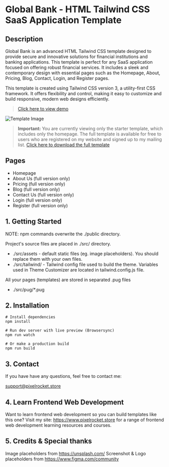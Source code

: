 # Global Bank - HTML Tailwind CSS SaaS Application Template

## Description

Global Bank is an advanced HTML Tailwind CSS template designed to provide secure and innovative solutions for financial institutions and banking applications. This template is perfect for any SaaS application focused on offering robust financial services. It includes a sleek and contemporary design with essential pages such as the Homepage, About, Pricing, Blog, Contact, Login, and Register pages.

This template is created using Tailwind CSS version 3, a utility-first CSS framework. It offers flexibility and control, making it easy to customize and build responsive, modern web designs efficiently.

> [Click here to view demo](https://html-globalbank-full.vercel.app/)

![Template Image](https://pixelrocket-public-assets.s3.eu-west-2.amazonaws.com/github-assets/globalbank.png)

> **Important:** You are currently viewing only the starter template, which includes only the homepage. The full template is available for free to users who are registered on my website and signed up to my mailing list.
> [Click here to download the full template](https://pixelrocket.store/free-templates/html-templates/global-bank-tailwind-html-website-template)


## Pages
- Homepage
- About Us (full version only)
- Pricing (full version only)
- Blog (full version only)
- Contact Us (full version only)
- Login (full version only)
- Register (full version only)


## 1. Getting Started

NOTE: npm commands overwrite the ./public directory.

Project's source files are placed in ./src/ directory. 
* ./src/assets - default static files (eg. image placeholders). You should replace them with your own files.
* ./src/tailwind/ - Tailwind config file used to build the theme. Variables used in Theme Customizer are located in tailwind.config.js file.

All your pages (templates) are stored in separated .pug files
* ./src/pug/*.pug 

## 2. Installation

```
# Install dependencies
npm install 

# Run dev server with live preview (Browsersync)
npm run watch

# Or make a production build 
npm run build
```

## 3. Contact

If you have have any questions, feel free to contact me:

support@pixelrocket.store

## 4. Learn Frontend Web Development

Want to learn frontend web development so you can build templates like this one? Visit my site: https://www.pixelrocket.store for a range of frontend web development learning resources and courses.

## 5. Credits & Special thanks

Image placeholders from https://unsplash.com/
Screenshot & Logo placeholders from https://www.figma.com/community
